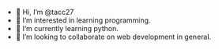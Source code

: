 - 👋 Hi, I’m @tacc27
- 👀 I’m interested in learning programming. 
- 🌱 I’m currently learning python.
- 💞️ I’m looking to collaborate on web development in general.

<!---
tacc27/tacc27 is a ✨ special ✨ repository because its `README.md` (this file) appears on your GitHub profile.
You can click the Preview link to take a look at your changes.
--->
